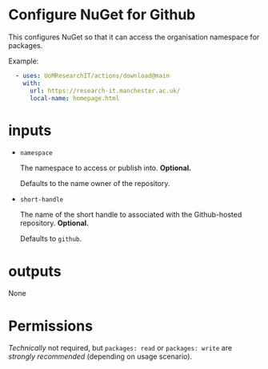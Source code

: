 # Configure NuGet for Github

This configures NuGet so that it can access the organisation namespace for packages.

Example:
```yml
  - uses: UoMResearchIT/actions/download@main
    with:
      url: https://research-it.manchester.ac.uk/
      local-name: homepage.html
```

# inputs
* `namespace`

  The namespace to access or publish into. **Optional.**

  Defaults to the name owner of the repository.

* `short-handle`

  The name of the short handle to associated with the Github-hosted repository. **Optional.**

  Defaults to `github`.

# outputs
None

# Permissions
_Technically_ not required, but `packages: read` or `packages: write` are _strongly recommended_ (depending on usage scenario).
